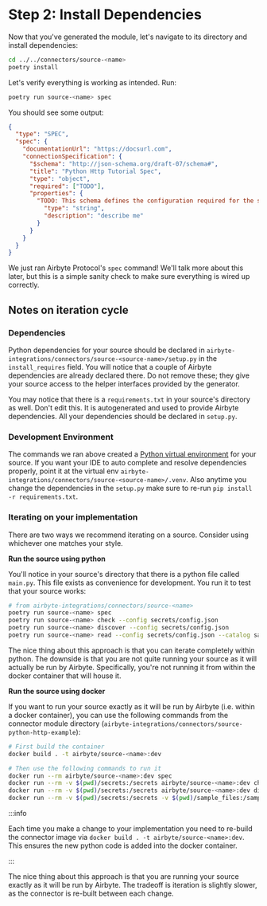 # Step 2: Install Dependencies

Now that you've generated the module, let's navigate to its directory and install dependencies:

```bash
cd ../../connectors/source-<name>
poetry install
```

Let's verify everything is working as intended. Run:

```bash
poetry run source-<name> spec
```

You should see some output:

```json
{
  "type": "SPEC",
  "spec": {
    "documentationUrl": "https://docsurl.com",
    "connectionSpecification": {
      "$schema": "http://json-schema.org/draft-07/schema#",
      "title": "Python Http Tutorial Spec",
      "type": "object",
      "required": ["TODO"],
      "properties": {
        "TODO: This schema defines the configuration required for the source. This usually involves metadata such as database and/or authentication information.": {
          "type": "string",
          "description": "describe me"
        }
      }
    }
  }
}
```

We just ran Airbyte Protocol's `spec` command! We'll talk more about this later, but this is a
simple sanity check to make sure everything is wired up correctly.

## Notes on iteration cycle

### Dependencies

Python dependencies for your source should be declared in
`airbyte-integrations/connectors/source-<source-name>/setup.py` in the `install_requires` field. You
will notice that a couple of Airbyte dependencies are already declared there. Do not remove these;
they give your source access to the helper interfaces provided by the generator.

You may notice that there is a `requirements.txt` in your source's directory as well. Don't edit
this. It is autogenerated and used to provide Airbyte dependencies. All your dependencies should be
declared in `setup.py`.

### Development Environment

The commands we ran above created a
[Python virtual environment](https://docs.python.org/3/tutorial/venv.html) for your source. If you
want your IDE to auto complete and resolve dependencies properly, point it at the virtual env
`airbyte-integrations/connectors/source-<source-name>/.venv`. Also anytime you change the
dependencies in the `setup.py` make sure to re-run `pip install -r requirements.txt`.

### Iterating on your implementation

There are two ways we recommend iterating on a source. Consider using whichever one matches your
style.

**Run the source using python**

You'll notice in your source's directory that there is a python file called `main.py`. This file
exists as convenience for development. You run it to test that your source works:

```bash
# from airbyte-integrations/connectors/source-<name>
poetry run source-<name> spec
poetry run source-<name> check --config secrets/config.json
poetry run source-<name> discover --config secrets/config.json
poetry run source-<name> read --config secrets/config.json --catalog sample_files/configured_catalog.json
```

The nice thing about this approach is that you can iterate completely within python. The downside is
that you are not quite running your source as it will actually be run by Airbyte. Specifically,
you're not running it from within the docker container that will house it.

**Run the source using docker**

If you want to run your source exactly as it will be run by Airbyte \(i.e. within a docker
container\), you can use the following commands from the connector module directory
\(`airbyte-integrations/connectors/source-python-http-example`\):

```bash
# First build the container
docker build . -t airbyte/source-<name>:dev

# Then use the following commands to run it
docker run --rm airbyte/source-<name>:dev spec
docker run --rm -v $(pwd)/secrets:/secrets airbyte/source-<name>:dev check --config /secrets/config.json
docker run --rm -v $(pwd)/secrets:/secrets airbyte/source-<name>:dev discover --config /secrets/config.json
docker run --rm -v $(pwd)/secrets:/secrets -v $(pwd)/sample_files:/sample_files airbyte/source-<name>:dev read --config /secrets/config.json --catalog /sample_files/configured_catalog.json
```

:::info

Each time you make a change to your implementation you need to re-build the connector image via
`docker build . -t airbyte/source-<name>:dev`. This ensures the new python code is added into the
docker container.

:::

The nice thing about this approach is that you are running your source exactly as it will be run by
Airbyte. The tradeoff is iteration is slightly slower, as the connector is re-built between each
change.
